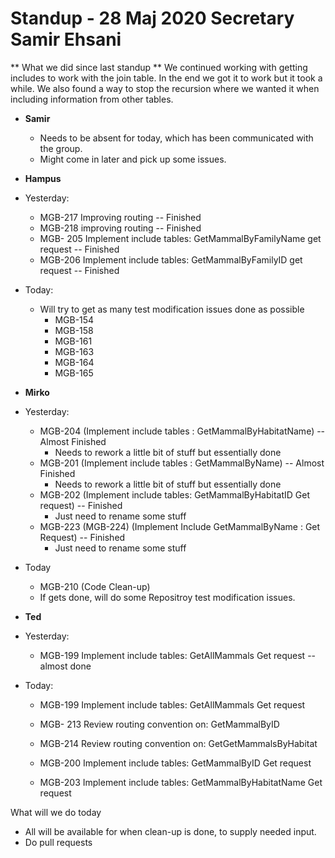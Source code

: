# Standup - 28 Maj 2020 Secretary Samir Ehsani

** What we did since last standup **
We continued working with getting includes to work with the join table. In the end we got it to work but it took a while. We also found a way to stop the recursion where we wanted it when including information from other tables.



* **Samir**

  * Needs to be absent for today, which has been communicated with the group.
  * Might come in later and pick up some issues.

  

* **Hampus**

* Yesterday:

  * MGB-217  Improving routing -- Finished
  * MGB-218  improving  routing -- Finished
  * MGB- 205 Implement include tables: GetMammalByFamilyName get request -- Finished
  * MGB-206  Implement include tables: GetMammalByFamilyID get request -- Finished

* Today:

  * Will try to get as many test modification issues done as possible
    * MGB-154
    * MGB-158
    * MGB-161
    * MGB-163
    * MGB-164
    * MGB-165

  

* **Mirko**

* Yesterday:

  * MGB-204 (Implement include tables : GetMammalByHabitatName) -- Almost Finished
    * Needs to rework a little bit of stuff but essentially done
  * MGB-201 (Implement include tables : GetMammalByName) -- Almost Finished
    * Needs to rework a little bit of stuff but essentially done
  * MGB-202 (Implement include tables: GetMammalByHabitatID Get request) -- Finished
    * Just need to rename some stuff
  * MGB-223 (MGB-224) (Implement Include GetMammalByName : Get Request) -- Finished
    * Just need to rename some stuff

* Today

  - MGB-210 (Code Clean-up)
  - If gets done, will do some Repositroy test modification issues.



* **Ted**

* Yesterday:

  * MGB-199 Implement include tables: GetAllMammals Get request  -- almost done

* Today:
  
  * MGB-199 Implement include tables: GetAllMammals Get request
    
  * MGB- 213 Review routing convention on: GetMammalByID
  
  * MGB-214 Review routing convention on: GetGetMammalsByHabitat
  
  * MGB-200 Implement include tables: GetMammalByID Get request
  
  * MGB-203 Implement include tables: GetMammalByHabitatName Get request
  
    

What will we do today

* All will be available for when clean-up is done, to supply needed input.
* Do pull requests